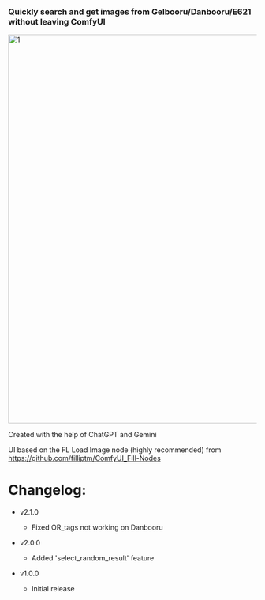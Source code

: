 ### Quickly search and get images from Gelbooru/Danbooru/E621 without leaving ComfyUI

<img width="1753" height="787" alt="1" src="https://github.com/user-attachments/assets/f9fd7672-02a6-4b53-945a-7a0468569f42" />

Created with the help of ChatGPT and Gemini

UI based on the FL Load Image node (highly recommended) from https://github.com/filliptm/ComfyUI_Fill-Nodes

# Changelog:

- v2.1.0
	- Fixed OR_tags not working on Danbooru

- v2.0.0
	- Added 'select_random_result' feature

- v1.0.0
	- Initial release
